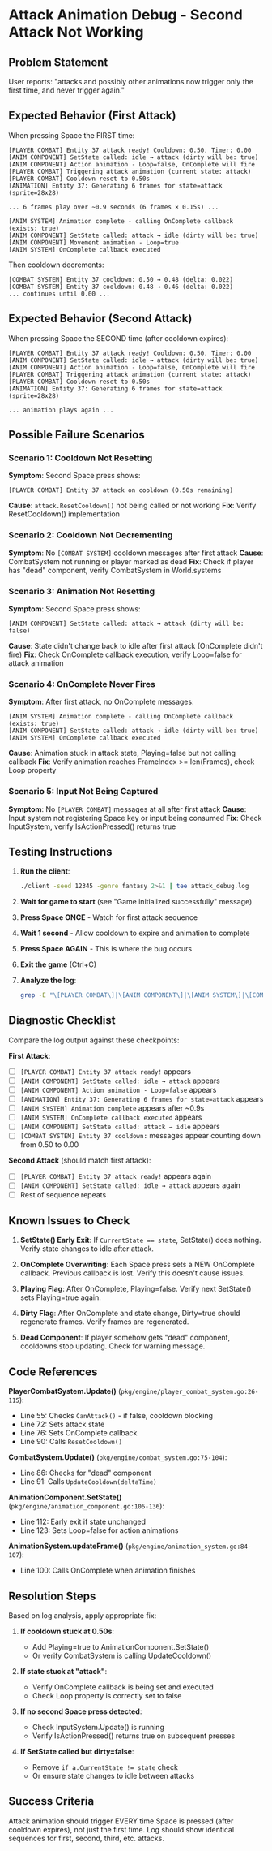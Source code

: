 # Attack Animation Debug - Second Attack Not Working

## Problem Statement

User reports: "attacks and possibly other animations now trigger only the first time, and never trigger again."

## Expected Behavior (First Attack)

When pressing Space the FIRST time:

```
[PLAYER COMBAT] Entity 37 attack ready! Cooldown: 0.50, Timer: 0.00
[ANIM COMPONENT] SetState called: idle → attack (dirty will be: true)
[ANIM COMPONENT] Action animation - Loop=false, OnComplete will fire
[PLAYER COMBAT] Triggering attack animation (current state: attack)
[PLAYER COMBAT] Cooldown reset to 0.50s
[ANIMATION] Entity 37: Generating 6 frames for state=attack (sprite=28x28)

... 6 frames play over ~0.9 seconds (6 frames × 0.15s) ...

[ANIM SYSTEM] Animation complete - calling OnComplete callback (exists: true)
[ANIM COMPONENT] SetState called: attack → idle (dirty will be: true)
[ANIM COMPONENT] Movement animation - Loop=true
[ANIM SYSTEM] OnComplete callback executed
```

Then cooldown decrements:
```
[COMBAT SYSTEM] Entity 37 cooldown: 0.50 → 0.48 (delta: 0.022)
[COMBAT SYSTEM] Entity 37 cooldown: 0.48 → 0.46 (delta: 0.022)
... continues until 0.00 ...
```

## Expected Behavior (Second Attack)

When pressing Space the SECOND time (after cooldown expires):

```
[PLAYER COMBAT] Entity 37 attack ready! Cooldown: 0.50, Timer: 0.00
[ANIM COMPONENT] SetState called: idle → attack (dirty will be: true)
[ANIM COMPONENT] Action animation - Loop=false, OnComplete will fire
[PLAYER COMBAT] Triggering attack animation (current state: attack)
[PLAYER COMBAT] Cooldown reset to 0.50s
[ANIMATION] Entity 37: Generating 6 frames for state=attack (sprite=28x28)

... animation plays again ...
```

## Possible Failure Scenarios

### Scenario 1: Cooldown Not Resetting
**Symptom**: Second Space press shows:
```
[PLAYER COMBAT] Entity 37 attack on cooldown (0.50s remaining)
```

**Cause**: `attack.ResetCooldown()` not being called or not working
**Fix**: Verify ResetCooldown() implementation

### Scenario 2: Cooldown Not Decrementing
**Symptom**: No `[COMBAT SYSTEM]` cooldown messages after first attack
**Cause**: CombatSystem not running or player marked as dead
**Fix**: Check if player has "dead" component, verify CombatSystem in World.systems

### Scenario 3: Animation Not Resetting
**Symptom**: Second Space press shows:
```
[ANIM COMPONENT] SetState called: attack → attack (dirty will be: false)
```

**Cause**: State didn't change back to idle after first attack (OnComplete didn't fire)
**Fix**: Check OnComplete callback execution, verify Loop=false for attack animation

### Scenario 4: OnComplete Never Fires
**Symptom**: After first attack, no OnComplete messages:
```
[ANIM SYSTEM] Animation complete - calling OnComplete callback (exists: true)
[ANIM COMPONENT] SetState called: attack → idle (dirty will be: true)
[ANIM SYSTEM] OnComplete callback executed
```

**Cause**: Animation stuck in attack state, Playing=false but not calling callback
**Fix**: Verify animation reaches FrameIndex >= len(Frames), check Loop property

### Scenario 5: Input Not Being Captured
**Symptom**: No `[PLAYER COMBAT]` messages at all after first attack
**Cause**: Input system not registering Space key or input being consumed
**Fix**: Check InputSystem, verify IsActionPressed() returns true

## Testing Instructions

1. **Run the client**:
   ```bash
   ./client -seed 12345 -genre fantasy 2>&1 | tee attack_debug.log
   ```

2. **Wait for game to start** (see "Game initialized successfully" message)

3. **Press Space ONCE** - Watch for first attack sequence

4. **Wait 1 second** - Allow cooldown to expire and animation to complete

5. **Press Space AGAIN** - This is where the bug occurs

6. **Exit the game** (Ctrl+C)

7. **Analyze the log**:
   ```bash
   grep -E "\[PLAYER COMBAT\]|\[ANIM COMPONENT\]|\[ANIM SYSTEM\]|\[COMBAT SYSTEM\]" attack_debug.log
   ```

## Diagnostic Checklist

Compare the log output against these checkpoints:

**First Attack**:
- [ ] `[PLAYER COMBAT] Entity 37 attack ready!` appears
- [ ] `[ANIM COMPONENT] SetState called: idle → attack` appears
- [ ] `[ANIM COMPONENT] Action animation - Loop=false` appears
- [ ] `[ANIMATION] Entity 37: Generating 6 frames for state=attack` appears
- [ ] `[ANIM SYSTEM] Animation complete` appears after ~0.9s
- [ ] `[ANIM SYSTEM] OnComplete callback executed` appears
- [ ] `[ANIM COMPONENT] SetState called: attack → idle` appears
- [ ] `[COMBAT SYSTEM] Entity 37 cooldown:` messages appear counting down from 0.50 to 0.00

**Second Attack** (should match first attack):
- [ ] `[PLAYER COMBAT] Entity 37 attack ready!` appears again
- [ ] `[ANIM COMPONENT] SetState called: idle → attack` appears again
- [ ] Rest of sequence repeats

## Known Issues to Check

1. **SetState() Early Exit**: If `CurrentState == state`, SetState() does nothing. Verify state changes to idle after attack.

2. **OnComplete Overwriting**: Each Space press sets a NEW OnComplete callback. Previous callback is lost. Verify this doesn't cause issues.

3. **Playing Flag**: After OnComplete, Playing=false. Verify next SetState() sets Playing=true again.

4. **Dirty Flag**: After OnComplete and state change, Dirty=true should regenerate frames. Verify frames are regenerated.

5. **Dead Component**: If player somehow gets "dead" component, cooldowns stop updating. Check for warning message.

## Code References

**PlayerCombatSystem.Update()** (`pkg/engine/player_combat_system.go:26-115`):
- Line 55: Checks `CanAttack()` - if false, cooldown blocking
- Line 72: Sets attack state
- Line 76: Sets OnComplete callback
- Line 90: Calls `ResetCooldown()`

**CombatSystem.Update()** (`pkg/engine/combat_system.go:75-104`):
- Line 86: Checks for "dead" component
- Line 91: Calls `UpdateCooldown(deltaTime)`

**AnimationComponent.SetState()** (`pkg/engine/animation_component.go:106-136`):
- Line 112: Early exit if state unchanged
- Line 123: Sets Loop=false for action animations

**AnimationSystem.updateFrame()** (`pkg/engine/animation_system.go:84-107`):
- Line 100: Calls OnComplete when animation finishes

## Resolution Steps

Based on log analysis, apply appropriate fix:

1. **If cooldown stuck at 0.50s**: 
   - Add Playing=true to AnimationComponent.SetState()
   - Or verify CombatSystem is calling UpdateCooldown()

2. **If state stuck at "attack"**:
   - Verify OnComplete callback is being set and executed
   - Check Loop property is correctly set to false

3. **If no second Space press detected**:
   - Check InputSystem.Update() is running
   - Verify IsActionPressed() returns true on subsequent presses

4. **If SetState called but dirty=false**:
   - Remove `if a.CurrentState != state` check
   - Or ensure state changes to idle between attacks

## Success Criteria

Attack animation should trigger EVERY time Space is pressed (after cooldown expires), not just the first time. Log should show identical sequences for first, second, third, etc. attacks.
